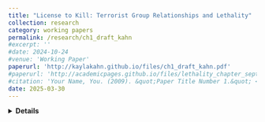 ```yaml
---
title: "License to Kill: Terrorist Group Relationships and Lethality"
collection: research
category: working papers
permalink: /research/ch1_draft_kahn
#excerpt: ''
#date: 2024-10-24
#venue: 'Working Paper'
paperurl: 'http://kaylakahn.github.io/files/ch1_draft_kahn.pdf'
#paperurl: 'http://academicpages.github.io/files/lethality_chapter_sept24.pdf'
#citation: 'Your Name, You. (2009). &quot;Paper Title Number 1.&quot; <i>Journal 1</i>. 1(1).'
date: 2025-03-30
---
```


<details>
<summary><strong>Details</strong></summary>
<br>
<strong>Abstract:</strong>
 Existing literature in the terrorism field emphasizes the connection between terrorist group alliances, rivalries, and lethality. Building off of the extant literature, this study uses original data on alliances and rivalries in order to assess lethality while accounting for dependence between terrorist groups. I find little evidence that the count of alliances drives lethality. Instead, it is embeddedness of a group within the broader alliance network that leads to increased lethality. I also find support for the outbidding hypothesis.
<br>
<strong>Other details:</strong> Uses temporal network autocorrelation models 

</details>